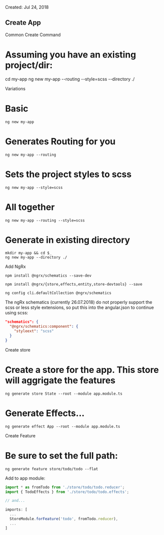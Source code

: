  

Created: Jul 24, 2018

## Create App

Common Create Command

# Assuming you have an existing project/dir:
cd my-app
ng new my-app --routing --style=scss --directory ./


Variations
  # Basic
  ```Shell
  ng new my-app
  ```

  # Generates Routing for you
  ```Shell
  ng new my-app --routing
  ```

  # Sets the project styles to scss 
  ```Shell
  ng new my-app --style=scss
  ```

  # All together
  ```Shell
  ng new my-app --routing --style=scss 
  ```

  # Generate in existing directory
  ```Shell
  mkdir my-app && cd $_ 
  ng new my-app --directory ./
  ```


Add NgRx

```Shell
npm install @ngrx/schematics --save-dev

npm install @ngrx/{store,effects,entity,store-devtools} --save

ng config cli.defaultCollection @ngrx/schematics
```

The ngRx schematics (currently 26.07.2018) do not properly support the scss or less style extensions, so put this into the angular.json to continue using scss:
```JSON
"schematics": {
  "@ngrx/schematics:component": {
    "styleext": "scss"
  }
}
```


Create store
# Create a store for the app. This store will aggrigate the features 
```Shell
ng generate store State --root --module app.module.ts
```

# Generate Effects...
```Shell
ng generate effect App --root --module app.module.ts
```


Create Feature
# Be sure to set the full path:
```Shell
ng generate feature store/todo/todo --flat
```

Add to app module:
```js
import * as fromTodo from './store/todo/todo.reducer';
import { TodoEffects } from './store/todo/todo.effects';

// and...

imports: [
  ...
  StoreModule.forFeature('todo', fromTodo.reducer),
  ...
]
```



